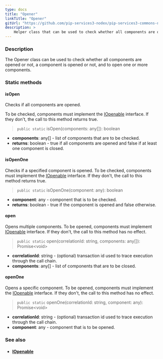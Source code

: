```yaml
---
type: docs
title: "Opener"
linkTitle: "Opener"
gitUrl: "https://github.com/pip-services3-nodex/pip-services3-commons-nodex"
description: >
    Helper class that can be used to check whether all components are opened or not, a component is opened or not, and to open one or more components.
---
```


### Description

The Opener class can be used to check whether all components are opened or not, a component is opened or not, and to open one or more components.

### Static methods

#### isOpen
Checks if all components are opened.

To be checked, components must implement the [IOpenable](../iopenable) interface.
If they don't, the call to this method returns true.

> `public static` isOpen(components: any[]): boolean

- **components**: any[] - list of components that are to be checked.
- **returns**: boolean - true if all components are opened and false if at least one component is closed.

#### isOpenOne
Checks if a specified component is opened.
To be checked, components must implement the [IOpenable](../iopenable) interface.
If they don't, the call to this method returns true.

> `public static` isOpenOne(component: any): boolean

- **component**: any - component that is to be checked.
- **returns**: boolean - true if the component is opened and false otherwise.


#### open
Opens multiple components.
To be opened, components must implement [IOpenable](../iopenable) interface.
If they don't, the call to this method has no effect.

> `public static` open(correlationId: string, components: any[]): Promise\<void\>

- **correlationId**: string - (optional) transaction id used to trace execution through the call chain.
- **components**: any[] - list of components that are to be closed.


#### openOne
Opens a specific component.
To be opened, components must implement the [IOpenable](../iopenable) interface.
If they don't, the call to this method has no effect.

> `public static` openOne(correlationId: string, component: any): Promise\<void\>

- **correlationId**: string - (optional) transaction id used to trace execution through the call chain.
- **component**: any - component that is to be opened.



### See also
- #### [IOpenable](../iopenable)
